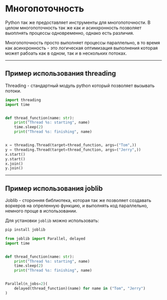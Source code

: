 # Многопоточность

Python так же предоставляет инструменты для многопоточности. В целом многопоточность так же как и асинхронность позволяет выоплнять процессы одновременно, однако есть различия.

Многопоточность просто выполняет процессы параллельно, в то время как асинхронность - это логическая оптимизация выполнения которая может рабоать как в одном, так и в нескольких потоках.

---

## Пример использования threading

Threading - стандартный модуль python который позволяет вызывать потоки.

```python
import threading
import time


def thread_function(name: str):
    print("Thread %s: starting", name)
    time.sleep(2)
    print("Thread %s: finishing", name)


x = threading.Thread(target=thread_function, args=("Tom",))
y = threading.Thread(target=thread_function, args=("Jerry",))
x.start()
y.start()
x.join()
y.join()

```

---

## Пример использования joblib

Joblib - сторонняя библиотека, которая так же позволяет создавать воркеров на опреленную функцию, и выполнять код параллельно, немного проще в использовании.

Для установки `joblib` можно использовать:
```bash
pip install joblib
```


```python
from joblib import Parallel, delayed
import time


def thread_function(name: str):
    print("Thread %s: starting", name)
    time.sleep(2)
    print("Thread %s: finishing", name)


Parallel(n_jobs=2)(
    delayed(thread_function)(name) for name in ("Tom", "Jerry")
)


```
